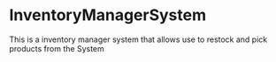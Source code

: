 # InventoryManagerSystem
This is a inventory manager system that allows use to restock and pick products from the System
